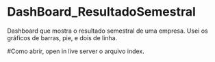 # DashBoard_ResultadoSemestral
Dashboard que mostra o resultado semestral de uma empresa.
Usei os gráficos de barras, pie, e dois de linha.

#Como abrir, open in live server o arquivo index.
